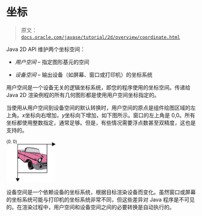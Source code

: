 # 坐标

> 原文：[`docs.oracle.com/javase/tutorial/2d/overview/coordinate.html`](https://docs.oracle.com/javase/tutorial/2d/overview/coordinate.html)

Java 2D API 维护两个坐标空间：

+   *用户空间* – 指定图形基元的空间

+   *设备空间* – 输出设备（如屏幕、窗口或打印机）的坐标系统

用户空间是一个设备无关的逻辑坐标系统，即您的程序使用的坐标空间。传递给 Java 2D 渲染例程的所有几何图形都是使用用户空间坐标指定的。

当使用从用户空间到设备空间的默认转换时，用户空间的原点是组件绘图区域的左上角。*x*坐标向右增加，*y*坐标向下增加，如下图所示。窗口的左上角是 0,0。所有坐标都使用整数指定，通常足够。但是，有些情况需要浮点数甚至双精度，这也是支持的。

![这个图表示的是空间](img/b7ed6784fd6b7abe42c8aa3a0b0901e9.png)

设备空间是一个依赖设备的坐标系统，根据目标渲染设备而变化。虽然窗口或屏幕的坐标系统可能与打印机的坐标系统非常不同，但这些差异对 Java 程序是不可见的。在渲染过程中，用户空间和设备空间之间的必要转换是自动执行的。
